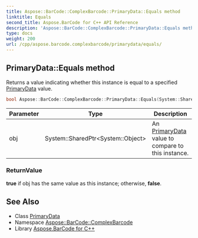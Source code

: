 ```yaml
---
title: Aspose::BarCode::ComplexBarcode::PrimaryData::Equals method
linktitle: Equals
second_title: Aspose.BarCode for C++ API Reference
description: 'Aspose::BarCode::ComplexBarcode::PrimaryData::Equals method. Returns a value indicating whether this instance is equal to a specified PrimaryData value in C++.'
type: docs
weight: 200
url: /cpp/aspose.barcode.complexbarcode/primarydata/equals/
---
```

## PrimaryData::Equals method


Returns a value indicating whether this instance is equal to a specified [PrimaryData](../) value.

```cpp
bool Aspose::BarCode::ComplexBarcode::PrimaryData::Equals(System::SharedPtr<System::Object> obj) override
```


| Parameter | Type | Description |
| --- | --- | --- |
| obj | System::SharedPtr\<System::Object\> | An [PrimaryData](../) value to compare to this instance. |

### ReturnValue

**true** if obj has the same value as this instance; otherwise, **false**.

## See Also

* Class [PrimaryData](../)
* Namespace [Aspose::BarCode::ComplexBarcode](../../)
* Library [Aspose.BarCode for C++](../../../)

